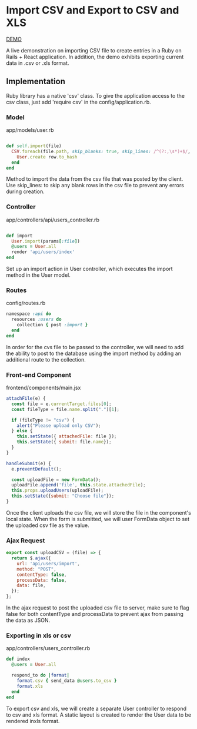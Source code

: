 # Import CSV and Export to CSV and XLS

[DEMO][heroku]



[heroku]: https://importcsvexportxls.herokuapp.com/

A live demonstration on importing CSV file to create entries in a Ruby on Rails + React application.  In addition, the demo exhibits exporting current data in .csv or .xls format.  

## Implementation

Ruby library has a native 'csv' class.  To give the application access to the csv class, just add 'require csv' in the config/application.rb.

### Model

app/models/user.rb

```Ruby

def self.import(file)
  CSV.foreach(file.path, skip_blanks: true, skip_lines: /^(?:,\s*)+$/, headers: true) do |row|
    User.create row.to_hash
  end
end
```

Method to import the data from the csv file that was posted by the client.  Use skip_lines: to skip any blank rows in the csv file to prevent any errors during creation.

### Controller

app/controllers/api/users_controller.rb

```Ruby

def import
  User.import(params[:file])
  @users = User.all
  render 'api/users/index'
end
```

Set up an import action in User controller, which executes the import method in the User model.

### Routes

config/routes.rb

```Ruby
namespace :api do
  resources :users do
    collection { post :import }
  end
end
```

In order for the cvs file to be passed to the controller, we will need to add the ability to post to the database using the import method by adding an additional route to the collection.

### Front-end Component

frontend/components/main.jsx

```Javascript
attachFile(e) {
  const file = e.currentTarget.files[0];
  const fileType = file.name.split(".")[1];

  if (fileType != "csv") {
    alert("Please upload only CSV");
  } else {
    this.setState({ attachedFile: file });
    this.setState({ submit: file.name});
  }
}

handleSubmit(e) {
  e.preventDefault();

  const uploadFile = new FormData();
  uploadFile.append('file', this.state.attachedFile);
  this.props.uploadUsers(uploadFile);
  this.setState({submit: "Choose file"});
}
```

Once the client uploads the csv file, we will store the file in the component's local state.  When the form is submitted, we will user FormData object to set the uploaded csv file as the value.

### Ajax Request

```Javascript
export const uploadCSV = (file) => {
  return $.ajax({
    url: 'api/users/import',
    method: "POST",
    contentType: false,
    processData: false,
    data: file,
  });
};
```

In the ajax request to post the uploaded csv file to server, make sure to flag false for both contentType and processData to prevent ajax from passing the data as JSON.

### Exporting in xls or csv

app/controllers/users_controller.rb

```Ruby
def index
  @users = User.all

  respond_to do |format|
    format.csv { send_data @users.to_csv }
    format.xls
  end
end
```

To export csv and xls, we will create a separate User controller to respond to csv and xls format.
A static layout is created to render the User data to be rendered inxls format.   
